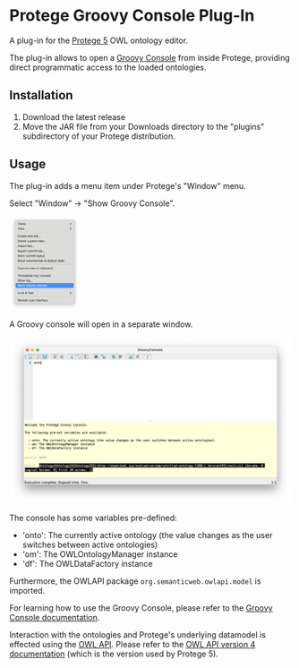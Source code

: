 # Protege Groovy Console Plug-In

A plug-in for the [Protege 5](https://protege.stanford.edu) OWL ontology editor.

The plug-in allows to open a [Groovy Console](https://docs.groovy-lang.org/latest/html/documentation/groovy-console.html) from inside Protege, providing direct programmatic access to the loaded ontologies.

## Installation

1. Download the latest release
2. Move the JAR file from your Downloads directory to the "plugins" subdirectory of your Protege distribution.

## Usage

The plug-in adds a menu item under Protege's "Window" menu.

Select "Window" -> "Show Groovy Console".

<img alt="Menu item labeled &quot;Show Grrovy console&quot; in Progege's &quot;Window&quot; menu" src="img/menu.png" width="25%" height="25%" />

A Groovy console will open in a separate window.

![The Groovy Console window](img/groovy-console.png)

The console has some variables pre-defined:

- 'onto': The currently active ontology (the value changes as the user switches between active ontologies)
- 'om': The OWLOntologyManager instance
- 'df': The OWLDataFactory instance

Furthermore, the OWLAPI package `org.semanticweb.owlapi.model` is imported.

For learning how to use the Groovy Console, please refer to the [Groovy Console documentation](https://docs.groovy-lang.org/latest/html/documentation/groovy-console.html).

Interaction with the ontologies and Protege's underlying datamodel is effected using the [OWL API](http://owlcs.github.io/owlapi/).
Please refer to the [OWL API version 4 documentation](http://owlcs.github.io/owlapi/apidocs_4/index.html) (which is the version used by Protege 5).
